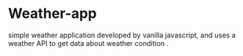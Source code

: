 # Weather-app
simple weather application developed by vanilla javascript, and uses a weather API to get data about weather condition .
